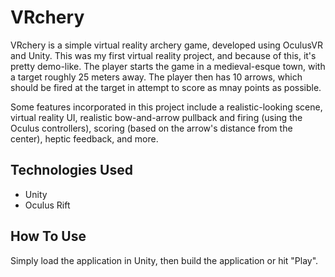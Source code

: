 # VRchery
VRchery is a simple virtual reality archery game, developed using OculusVR and Unity. This was my first virtual reality project, and because of this, it's pretty demo-like. The player starts the game in a medieval-esque town, with a target roughly 25 meters away. The player then has 10 arrows, which should be fired at the target in attempt to score as mnay points as possible.

Some features incorporated in this project include a realistic-looking scene, virtual reality UI, realistic bow-and-arrow pullback and firing (using the Oculus controllers), scoring (based on the arrow's distance from the center), heptic feedback, and more.

## Technologies Used
* Unity
* Oculus Rift

## How To Use
Simply load the application in Unity, then build the application or hit "Play".
